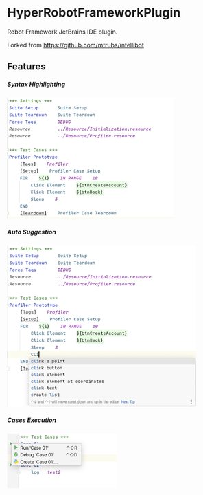 # HyperRobotFrameworkPlugin

Robot Framework JetBrains IDE plugin.

Forked from https://github.com/mtrubs/intellibot

## Features
##### Syntax Highlighting
![](docs/imgs/syntax_highlighting.png)
##### Auto Suggestion
![](docs/imgs/auto_suggestion.png)
##### Cases Execution
![](docs/imgs/cases_execution.png)
